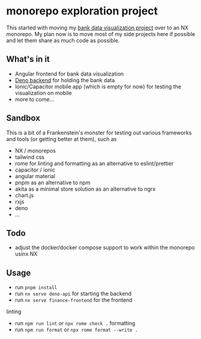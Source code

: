 # monorepo exploration project

This started with moving my [bank data visualization project](https://github.com/superFelix5000/visualizeData) over to an NX monorepo. My plan now is to move most of my side projects here if possible and let them share as much code as possible.

## What's in it
- Angular frontend for bank data visualization
- [Deno backend](https://github.com/superFelix5000/bankDataServer) for holding the bank data 
- Ionic/Capacitor mobile app (which is empty for now) for testing the visualization on mobile
- more to come...

## Sandbox
This is a bit of a Frankenstein's monster for testing out various frameworks and tools (or getting better at them), such as
- NX / monorepos
- tailwind css
- rome for linting and formatting as an alternative to eslint/prettier
- capacitor / ionic
- angular material
- pnpm as an alternative to npm
- akita as a minimal store solution as an alternative to ngrx
- chart.js
- rxjs
- deno
- ...

## Todo
- adjust the docker/docker compose support to work within the monorepo usinx NX

## Usage
- run `pnpm install`
- run `nx serve deno-api` for starting the backend
- run `nx serve finance-frontend` for the frontend

linting
- run `npm run lint` or `npx rome check .`
formatting
- run `npm run format` or `npx rome format --write .` 

